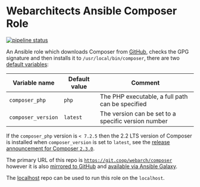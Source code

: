 # Webarchitects Ansible Composer Role

[![pipeline status](https://git.coop/webarch/composer/badges/master/pipeline.svg)](https://git.coop/webarch/composer/-/commits/master)

An Ansible role which downloads Composer from [GitHub](https://github.com/composer/composer/releases), checks the GPG signature and then installs it to `/usr/local/bin/composer`, there are two [default variables](defaults/main.yml):

| Variable name        | Default value    | Comment                                             |
|----------------------|------------------|-----------------------------------------------------|
| `composer_php`       | `php`            | The PHP executable, a full path can be specified    |
| `composer_version`   | `latest`         | The version can be set to a specific version number |

If the `composer_php` version is `< 7.2.5` then the 2.2 LTS version of Composer is installed when `composer_version` is set to `latest`, see the [release announcement for Composer `2.3.0`](https://blog.packagist.com/composer-2-3/).

The primary URL of this repo is [`https://git.coop/webarch/composer`](https://git.coop/webarch/composer) however it is also [mirrored to GitHub](https://github.com/webarch-coop/ansible-role-composer) and [available via Ansible Galaxy](https://galaxy.ansible.com/chriscroome/composer).

The [localhost](https://git.coop/webarch/localhost) repo can be used to run this role on the `localhost`.
